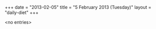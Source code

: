 +++
date = "2013-02-05"
title = "5 February 2013 (Tuesday)"
layout = "daily-diet"
+++

\<no entries\>